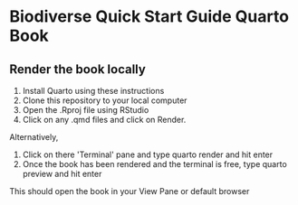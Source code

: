 # Biodiverse Quick Start Guide Quarto Book

## Render the book locally
1. Install Quarto using these instructions
2. Clone this repository to your local computer
3. Open the .Rproj file using RStudio
4. Click on any .qmd files and click on Render.

Alternatively,

1. Click on there 'Terminal' pane and type quarto render and hit enter
2. Once the book has been rendered and the terminal is free, type quarto preview and hit enter

This should open the book in your View Pane or default browser